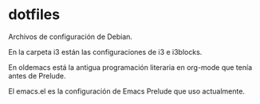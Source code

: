 # dotfiles

Archivos de configuración de Debian.

En la carpeta i3 están las configuraciones de i3 e i3blocks.

En oldemacs está la antigua programación literaria en org-mode que tenía antes de Prelude.

El emacs.el es la configuración de Emacs Prelude que uso actualmente.
